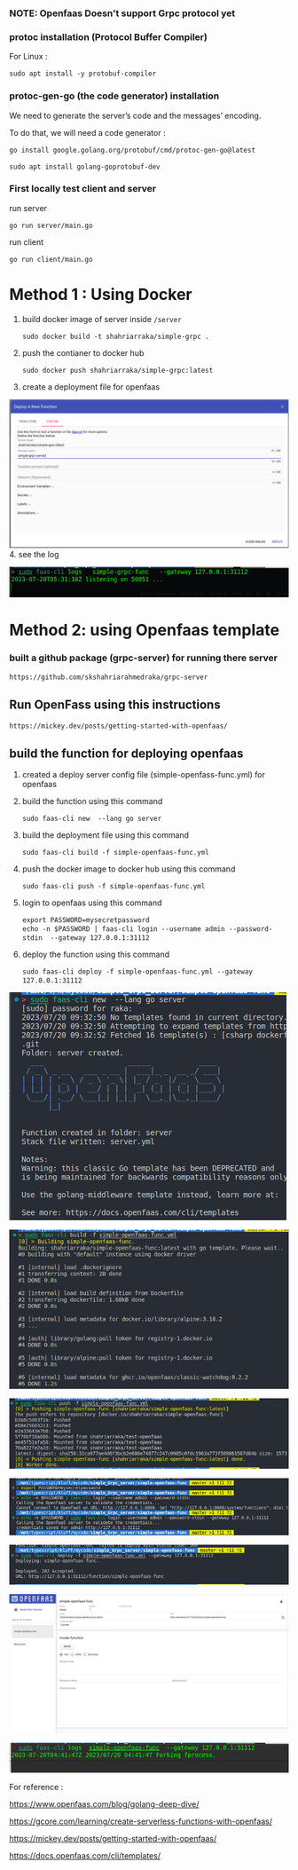 ### NOTE:  Openfaas Doesn't support Grpc protocol yet



### protoc installation (Protocol Buffer Compiler)

For Linux :

```
sudo apt install -y protobuf-compiler
```

### protoc-gen-go (the code generator) installation

We need to generate the server’s code and the messages’ encoding.

To do that, we will need a code generator :

```
go install google.golang.org/protobuf/cmd/protoc-gen-go@latest
```

```
sudo apt install golang-goprotobuf-dev
```

### First locally test client and server

run server 

```
go run server/main.go
```

run client 

```
go run client/main.go
```

# Method 1 : Using Docker

1. build docker image of server
   inside `/server`
   
   ```
   sudo docker build -t shahriarraka/simple-grpc . 
   ```

2. push the contianer to docker hub
   
   ```
   sudo docker push shahriarraka/simple-grpc:latest
   ```

3. create a deployment file for openfaas

![](./screenshort/Screenshot%20from%202023-07-20%2011-38-42.png)
4. see the log

![](./screenshort/Screenshot%20from%202023-07-20%2011-34-20.png)

# Method 2: using Openfaas template

### built  a github package (grpc-server) for running there server

```
https://github.com/skshahriarahmedraka/grpc-server
```

## Run OpenFass using this instructions

```
https://mickey.dev/posts/getting-started-with-openfaas/
```

## build the function for deploying openfaas

1. created a deploy server config file (simple-openfass-func.yml) for openfaas

2. build the function using this command 
   
   ```
   sudo faas-cli new  --lang go server
   ```

3. build the deployment file using this command 
   
   ```
   sudo faas-cli build -f simple-openfaas-func.yml
   ```

4. push the docker image to docker hub using this command 
   
   ```
   sudo faas-cli push -f simple-openfaas-func.yml
   ```

5. login to openfaas using this command 
   
   ```
   export PASSWORD=mysecretpassword 
   echo -n $PASSWORD | faas-cli login --username admin --password-stdin  --gateway 127.0.0.1:31112 
   ```

6. deploy the function using this command 
   
   ```
   sudo faas-cli deploy -f simple-openfaas-func.yml --gateway 127.0.0.1:31112 
   ```

![](./screenshort/Screenshot%20from%202023-07-20%2010-19-36.png)

![](./screenshort/Screenshot%20from%202023-07-20%2010-20-13.png)

![](./screenshort/Screenshot%20from%202023-07-20%2010-20-30.png)

![](./screenshort/Screenshot%20from%202023-07-20%2010-21-25.png)

![](./screenshort/Screenshot%20from%202023-07-20%2010-21-48.png)

![](./screenshort/Screenshot%202023-07-20%20at%2010-18-20%20OpenFaaS%20Portal.png)

![](./screenshort/Screenshot%20from%202023-07-20%2010-44-06.png)

For reference :

https://www.openfaas.com/blog/golang-deep-dive/

https://gcore.com/learning/create-serverless-functions-with-openfaas/

https://mickey.dev/posts/getting-started-with-openfaas/

https://docs.openfaas.com/cli/templates/
